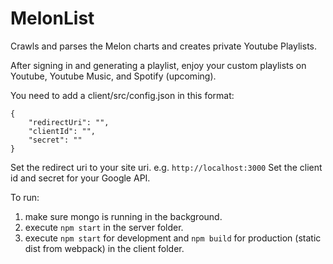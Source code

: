 # MelonList
Crawls and parses the Melon charts and creates private Youtube Playlists.

After signing in and generating a playlist, enjoy your custom playlists on Youtube, Youtube Music, and Spotify (upcoming).

You need to add a client/src/config.json in this format:

```
{
    "redirectUri": "",
    "clientId": "",
    "secret": ""
}
```

Set the redirect uri to your site uri. e.g. `http://localhost:3000`
Set the client id and secret for your Google API.

To run:

1. make sure mongo is running in the background.
2. execute `npm start` in the server folder.
3. execute `npm start` for development and `npm build` for production (static dist from webpack) in the client folder.
